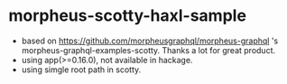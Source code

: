 # morpheus-scotty-haxl-sample
* based on https://github.com/morpheusgraphql/morpheus-graphql 's morpheus-graphql-examples-scotty. Thanks a lot for great product.
* using app(>=0.16.0), not available in hackage.
* using simgle root path in scotty.
